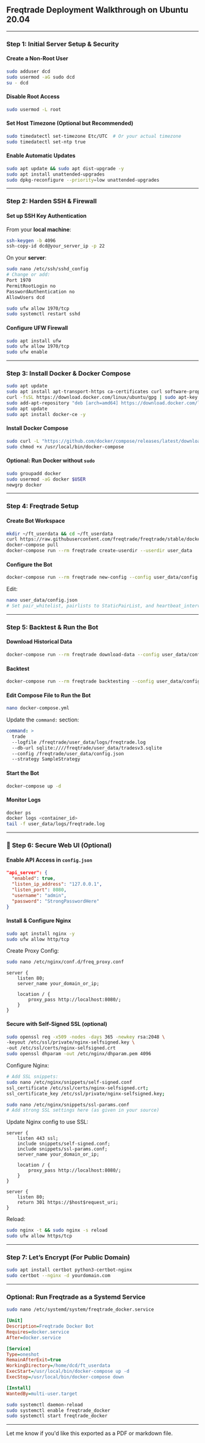 ## **Freqtrade Deployment Walkthrough on Ubuntu 20.04**

---

###  **Step 1: Initial Server Setup & Security**

####  Create a Non-Root User
```bash
sudo adduser dcd
sudo usermod -aG sudo dcd
su - dcd
```

####  Disable Root Access
```bash
sudo usermod -L root
```

####  Set Host Timezone (Optional but Recommended)
```bash
sudo timedatectl set-timezone Etc/UTC  # Or your actual timezone
sudo timedatectl set-ntp true
```

####  Enable Automatic Updates
```bash
sudo apt update && sudo apt dist-upgrade -y
sudo apt install unattended-upgrades
sudo dpkg-reconfigure --priority=low unattended-upgrades
```

---

###  **Step 2: Harden SSH & Firewall**

####  Set up SSH Key Authentication
From your **local machine**:
```bash
ssh-keygen -b 4096
ssh-copy-id dcd@your_server_ip -p 22
```

On your **server**:
```bash
sudo nano /etc/ssh/sshd_config
# Change or add:
Port 1970
PermitRootLogin no
PasswordAuthentication no
AllowUsers dcd
```

```bash
sudo ufw allow 1970/tcp
sudo systemctl restart sshd
```

####  Configure UFW Firewall
```bash
sudo apt install ufw
sudo ufw allow 1970/tcp
sudo ufw enable
```

---

###  **Step 3: Install Docker & Docker Compose**

```bash
sudo apt update
sudo apt install apt-transport-https ca-certificates curl software-properties-common -y
curl -fsSL https://download.docker.com/linux/ubuntu/gpg | sudo apt-key add -
sudo add-apt-repository "deb [arch=amd64] https://download.docker.com/linux/ubuntu focal stable"
sudo apt update
sudo apt install docker-ce -y
```

####  Install Docker Compose
```bash
sudo curl -L "https://github.com/docker/compose/releases/latest/download/docker-compose-$(uname -s)-$(uname -m)" -o /usr/local/bin/docker-compose
sudo chmod +x /usr/local/bin/docker-compose
```

####  Optional: Run Docker without `sudo`
```bash
sudo groupadd docker
sudo usermod -aG docker $USER
newgrp docker
```

---

###  **Step 4: Freqtrade Setup**

####  Create Bot Workspace
```bash
mkdir ~/ft_userdata && cd ~/ft_userdata
curl https://raw.githubusercontent.com/freqtrade/freqtrade/stable/docker-compose.yml -o docker-compose.yml
docker-compose pull
docker-compose run --rm freqtrade create-userdir --userdir user_data
```

####  Configure the Bot
```bash
docker-compose run --rm freqtrade new-config --config user_data/config.json
```

Edit:
```bash
nano user_data/config.json
# Set pair_whitelist, pairlists to StaticPairList, and heartbeat_interval
```

---

###  **Step 5: Backtest & Run the Bot**

####  Download Historical Data
```bash
docker-compose run --rm freqtrade download-data --config user_data/config.json --days 30 -t 5m
```

####  Backtest
```bash
docker-compose run --rm freqtrade backtesting --config user_data/config.json --strategy SampleStrategy
```

####  Edit Compose File to Run the Bot
```bash
nano docker-compose.yml
```

Update the `command:` section:
```yaml
command: >
  trade
  --logfile /freqtrade/user_data/logs/freqtrade.log
  --db-url sqlite:////freqtrade/user_data/tradesv3.sqlite
  --config /freqtrade/user_data/config.json
  --strategy SampleStrategy
```

####  Start the Bot
```bash
docker-compose up -d
```

####  Monitor Logs
```bash
docker ps
docker logs <container_id>
tail -f user_data/logs/freqtrade.log
```

---

### 📡 **Step 6: Secure Web UI (Optional)**

####  Enable API Access in `config.json`
```json
"api_server": {
  "enabled": true,
  "listen_ip_address": "127.0.0.1",
  "listen_port": 8080,
  "username": "admin",
  "password": "StrongPasswordHere"
}
```

####  Install & Configure Nginx
```bash
sudo apt install nginx -y
sudo ufw allow http/tcp
```

Create Proxy Config:
```bash
sudo nano /etc/nginx/conf.d/freq_proxy.conf
```

```nginx
server {
    listen 80;
    server_name your_domain_or_ip;

    location / {
        proxy_pass http://localhost:8080/;
    }
}
```

####  Secure with Self-Signed SSL (optional)
```bash
sudo openssl req -x509 -nodes -days 365 -newkey rsa:2048 \
-keyout /etc/ssl/private/nginx-selfsigned.key \
-out /etc/ssl/certs/nginx-selfsigned.crt
sudo openssl dhparam -out /etc/nginx/dhparam.pem 4096
```

Configure Nginx:
```bash
# Add SSL snippets:
sudo nano /etc/nginx/snippets/self-signed.conf
ssl_certificate /etc/ssl/certs/nginx-selfsigned.crt;
ssl_certificate_key /etc/ssl/private/nginx-selfsigned.key;

sudo nano /etc/nginx/snippets/ssl-params.conf
# Add strong SSL settings here (as given in your source)
```

Update Nginx config to use SSL:
```nginx
server {
    listen 443 ssl;
    include snippets/self-signed.conf;
    include snippets/ssl-params.conf;
    server_name your_domain_or_ip;

    location / {
        proxy_pass http://localhost:8080/;
    }
}

server {
    listen 80;
    return 301 https://$host$request_uri;
}
```

Reload:
```bash
sudo nginx -t && sudo nginx -s reload
sudo ufw allow https/tcp
```

---

###  **Step 7: Let’s Encrypt (For Public Domain)**

```bash
sudo apt install certbot python3-certbot-nginx
sudo certbot --nginx -d yourdomain.com
```

---

###  **Optional: Run Freqtrade as a Systemd Service**

```bash
sudo nano /etc/systemd/system/freqtrade_docker.service
```

```ini
[Unit]
Description=Freqtrade Docker Bot
Requires=docker.service
After=docker.service

[Service]
Type=oneshot
RemainAfterExit=true
WorkingDirectory=/home/dcd/ft_userdata
ExecStart=/usr/local/bin/docker-compose up -d
ExecStop=/usr/local/bin/docker-compose down

[Install]
WantedBy=multi-user.target
```

```bash
sudo systemctl daemon-reload
sudo systemctl enable freqtrade_docker
sudo systemctl start freqtrade_docker
```

---

Let me know if you'd like this exported as a PDF or markdown file.
